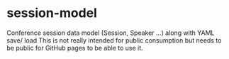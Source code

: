 # session-model
Conference session data model (Session, Speaker ...) along with YAML save/ load
This is not really intended for public consumption but needs to be public for GitHub pages to be able to use it.